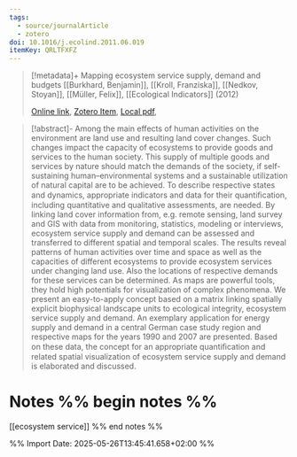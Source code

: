 ```yaml
---
tags:
  - source/journalArticle
  - zotero
doi: 10.1016/j.ecolind.2011.06.019
itemKey: QRLTFXFZ
---
```

>[!metadata]+
> Mapping ecosystem service supply, demand and budgets
> [[Burkhard, Benjamin]], [[Kroll, Franziska]], [[Nedkov, Stoyan]], [[Müller, Felix]], 
> [[Ecological Indicators]] (2012)
> 
> [Online link](https://linkinghub.elsevier.com/retrieve/pii/S1470160X11001907), [Zotero Item](zotero://select/library/items/QRLTFXFZ), [Local pdf](file://C:/Users/aburg/Documents/references/zotero/storage/KJ4K7HHP/Burkhard2012_Mappingecosystema.pdf), 

>[!abstract]-
>Among the main effects of human activities on the environment are land use and resulting land cover changes. Such changes impact the capacity of ecosystems to provide goods and services to the human society. This supply of multiple goods and services by nature should match the demands of the society, if self-sustaining human–environmental systems and a sustainable utilization of natural capital are to be achieved. To describe respective states and dynamics, appropriate indicators and data for their quantiﬁcation, including quantitative and qualitative assessments, are needed. By linking land cover information from, e.g. remote sensing, land survey and GIS with data from monitoring, statistics, modeling or interviews, ecosystem service supply and demand can be assessed and transferred to different spatial and temporal scales. The results reveal patterns of human activities over time and space as well as the capacities of different ecosystems to provide ecosystem services under changing land use. Also the locations of respective demands for these services can be determined. As maps are powerful tools, they hold high potentials for visualization of complex phenomena. We present an easy-to-apply concept based on a matrix linking spatially explicit biophysical landscape units to ecological integrity, ecosystem service supply and demand. An exemplary application for energy supply and demand in a central German case study region and respective maps for the years 1990 and 2007 are presented. Based on these data, the concept for an appropriate quantiﬁcation and related spatial visualization of ecosystem service supply and demand is elaborated and discussed.

# Notes %% begin notes %%
[[ecosystem service]]
%% end notes %%




%% Import Date: 2025-05-26T13:45:41.658+02:00 %%

